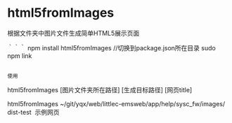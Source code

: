 # html5fromImages
根据文件夹中图片文件生成简单HTML5展示页面

｀｀｀
npm install html5fromImages
//切换到package.json所在目录
sudo npm link
```

使用
```
html5fromImages [图片文件夹所在路径] [生成目标路径] [网页title]

html5fromImages ~/git/yqx/web/littlec-emsweb/app/help/sysc_fw/images/ dist-test  示例网页
```
